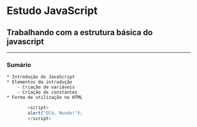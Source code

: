 # Estudo JavaScript

## Trabalhando com a estrutura básica do javascript

---

### Sumário

    * Introdução do JavaScript
    * Elementos da intrudução
        - Criação de variáveis
        - Criação de constantes
    * Forma de utilização no HTML

```JavaScript
        <script>
        alert("Olá, Mundo!");
        </script>


```
